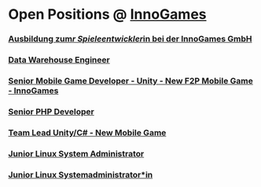 # Open Positions @ [InnoGames](https://www.innogames.com/career/detail/job?s=github_jobs_repo)

### [Ausbildung zum*r Spieleentwickler*in bei der InnoGames GmbH](ausbildung-zum-r-spieleentwickler-in-bei-der-innogames-gmbh.md)
### [Data Warehouse Engineer](data-warehouse-engineer.md)
### [Senior Mobile Game Developer - Unity - New F2P Mobile Game - InnoGames](senior-mobile-game-developer-unity-new-f2p-mobile-game-innogames.md)
### [Senior PHP Developer](senior-php-developer.md)
### [Team Lead Unity/C# - New Mobile Game](team-lead-unity-c#-new-mobile-game.md)
### [Junior Linux System Administrator](junior-linux-system-administrator.md)
### [Junior Linux Systemadministrator*in](junior-linux-systemadministrator-in.md)
